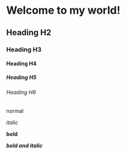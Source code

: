 # Welcome to my world!

## Heading H2
### Heading H3
#### Heading H4
##### Heading H5
###### Heading H6

normal

*italic*

**bold**

***bold and italic***